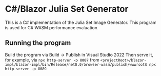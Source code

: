 #  C#/Blazor Julia Set Generator

This is a C# implementation of the Julia Set Image Generator.
This program is used for C# WASM  performance evaluation.


## Running the program

Build the program via Build -> Publish in Visual Studio 2022
Then serve it, for example, via `npx http-server -p 8087` from `<projectRoot>/blazor-impl/blazor-impl/bin/Release/net8.0/browser-wasm/publish/wwwroot$ npx http-server -p 8089`
